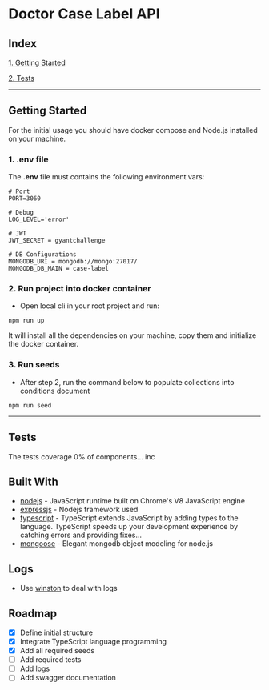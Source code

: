 # Doctor Case Label API

## Index

[1. Getting Started](#markdown-header-started)

[2. Tests](#markdown-header-tests)

----

## Getting Started

For the initial usage you should have docker compose and Node.js installed on your machine.

### 1. **.env** file

The **.env** file must contains the following environment vars:

```env
# Port
PORT=3060

# Debug
LOG_LEVEL='error'

# JWT
JWT_SECRET = gyantchallenge

# DB Configurations
MONGODB_URI = mongodb://mongo:27017/
MONGODB_DB_MAIN = case-label
```

### 2. Run project into docker container
- Open local cli in your root project and run:

```nodejs
npm run up
```
It will install all the dependencies on your machine, copy them and initialize the docker container.

### 3. Run seeds
- After step 2, run the command below to populate collections into conditions document

```nodejs
npm run seed
```

----

## Tests

The tests coverage 0% of components... inc

## Built With

* [nodejs](https://nodejs.org/en/) - JavaScript runtime built on Chrome's V8 JavaScript engine
* [expressjs](https://expressjs.com/) - Nodejs framework used
* [typescript](https://www.typescriptlang.org/) - TypeScript extends JavaScript by adding types to the language. TypeScript speeds up your development experience by catching errors and providing fixes...
* [mongoose](https://mongoosejs.com/) - Elegant mongodb object modeling for node.js
## Logs

* Use [winston](https://www.npmjs.com/package/winston) to deal with logs  

## Roadmap

* [x] Define initial structure
* [x] Integrate TypeScript language programming
* [x] Add all required seeds
* [ ] Add required tests
* [ ] Add logs
* [ ] Add swagger documentation
